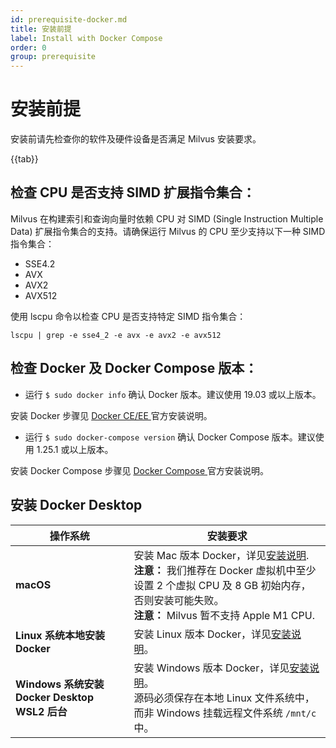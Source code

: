 ```yaml
---
id: prerequisite-docker.md
title: 安装前提
label: Install with Docker Compose
order: 0
group: prerequisite
---
```

# 安装前提
安装前请先检查你的软件及硬件设备是否满足 Milvus 安装要求。

{{tab}}

## 检查 CPU 是否支持 SIMD 扩展指令集合：

Milvus 在构建索引和查询向量时依赖 CPU 对 SIMD (Single Instruction Multiple Data) 扩展指令集合的支持。请确保运行 Milvus 的 CPU 至少支持以下一种 SIMD 指令集合：

- SSE4.2
- AVX
- AVX2
- AVX512

使用 lscpu 命令以检查 CPU 是否支持特定 SIMD 指令集合：

```
lscpu | grep -e sse4_2 -e avx -e avx2 -e avx512
```

## 检查 Docker 及 Docker Compose 版本： 

- 运行 `$ sudo docker info` 确认 Docker 版本。建议使用 19.03 或以上版本。

<div class="alert note">
安装 Docker 步骤见 <a href="https://docs.docker.com/get-docker/"> Docker CE/EE </a> 官方安装说明。
</div>

- 运行 `$ sudo docker-compose version` 确认 Docker Compose 版本。建议使用 1.25.1 或以上版本。

<div class="alert note">
安装 Docker Compose 步骤见 <a href="https://docs.docker.com/compose/install/">Docker Compose </a> 官方安装说明。
</div>

## 安装 Docker Desktop  

| **操作系统** | **安装要求** |
| ---------- | ----------------- | 
| **macOS**      | 安装 Mac 版本 Docker，详见[安装说明](https://docs.docker.com/docker-for-mac/). <br/> **注意：** 我们推荐在 Docker 虚拟机中至少设置 2 个虚拟 CPU 及 8 GB 初始内存，否则安装可能失败。<br/> **注意：** Milvus 暂不支持 Apple M1 CPU.            | 
| **Linux 系统本地安装 Docker**    |安装 Linux 版本 Docker，详见[安装说明](https://docs.docker.com/installation/#installation)。              |
| **Windows 系统安装 Docker Desktop WSL2 后台**    | 安装 Windows 版本 Docker，详见[安装说明](https://docs.docker.com/docker-for-windows/wsl-tech-preview/)。 <br/> <div class="alert note"> 源码必须保存在本地 Linux 文件系统中，而非 Windows 挂载远程文件系统 <code>/mnt/c</code> 中。 </div>              | 

